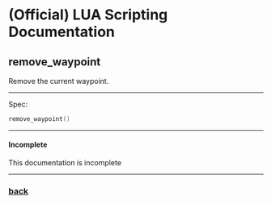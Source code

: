 
# (Official) LUA Scripting Documentation

## remove_waypoint

Remove the current waypoint.

___

Spec:

```lua
remove_waypoint()
```

___

#### Incomplete

This documentation is incomplete

___

### [back](../other)
